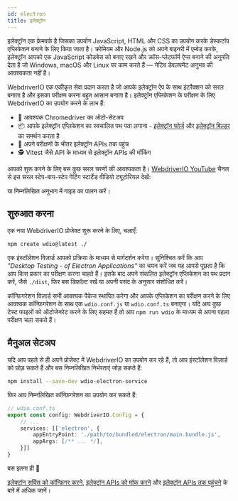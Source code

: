 ```yaml
---
id: electron
title: इलेक्ट्रॉन
---
```


इलेक्ट्रॉन एक फ्रेमवर्क है जिसका उपयोग JavaScript, HTML और CSS का उपयोग करके डेस्कटॉप एप्लिकेशन बनाने के लिए किया जाता है। क्रोमियम और Node.js को अपने बाइनरी में एम्बेड करके, इलेक्ट्रॉन आपको एक JavaScript कोडबेस को बनाए रखने और क्रॉस-प्लेटफॉर्म ऐप्स बनाने की अनुमति देता है जो Windows, macOS और Linux पर काम करते हैं — नेटिव डेवलपमेंट अनुभव की आवश्यकता नहीं है।

WebdriverIO एक एकीकृत सेवा प्रदान करता है जो आपके इलेक्ट्रॉन ऐप के साथ इंटरैक्शन को सरल बनाता है और इसका परीक्षण करना बहुत आसान बनाता है। इलेक्ट्रॉन एप्लिकेशन के परीक्षण के लिए WebdriverIO का उपयोग करने के लाभ हैं:

- 🚗 आवश्यक Chromedriver का ऑटो-सेटअप
- 📦 आपके इलेक्ट्रॉन एप्लिकेशन का स्वचालित पथ पता लगाना - [इलेक्ट्रॉन फोर्ज](https://www.electronforge.io/) और [इलेक्ट्रॉन बिल्डर](https://www.electron.build/) का समर्थन करता है
- 🧩 अपने परीक्षणों के भीतर इलेक्ट्रॉन APIs तक पहुंच
- 🕵️ Vitest जैसे API के माध्यम से इलेक्ट्रॉन APIs की मॉकिंग

आपको शुरू करने के लिए बस कुछ सरल चरणों की आवश्यकता है। [WebdriverIO YouTube](https://www.youtube.com/@webdriverio) चैनल से इस सरल स्टेप-बाय-स्टेप गेटिंग स्टार्टेड वीडियो ट्यूटोरियल देखें:

<LiteYouTubeEmbed
    id="iQNxTdWedk0"
    title="Getting Started with ElectronJS Testing in WebdriverIO"
/>

या निम्नलिखित अनुभाग में गाइड का पालन करें।

## शुरुआत करना

एक नया WebdriverIO प्रोजेक्ट शुरू करने के लिए, चलाएँ:

```sh
npm create wdio@latest ./
```

एक इंस्टॉलेशन विज़ार्ड आपको प्रक्रिया के माध्यम से मार्गदर्शन करेगा। सुनिश्चित करें कि आप _"Desktop Testing - of Electron Applications"_ का चयन करें जब यह आपसे पूछता है कि आप किस प्रकार का परीक्षण करना चाहते हैं। इसके बाद अपने संकलित इलेक्ट्रॉन एप्लिकेशन का पथ प्रदान करें, जैसे `./dist`, फिर बस डिफ़ॉल्ट रखें या अपनी पसंद के अनुसार संशोधित करें।

कॉन्फ़िगरेशन विज़ार्ड सभी आवश्यक पैकेज स्थापित करेगा और आपके एप्लिकेशन का परीक्षण करने के लिए आवश्यक कॉन्फ़िगरेशन के साथ एक `wdio.conf.js` या `wdio.conf.ts` बनाएगा। यदि आप कुछ टेस्ट फाइलों को ऑटोजेनरेट करने के लिए सहमत हैं तो आप `npm run wdio` के माध्यम से अपना पहला परीक्षण चला सकते हैं।

## मैनुअल सेटअप

यदि आप पहले से ही अपने प्रोजेक्ट में WebdriverIO का उपयोग कर रहे हैं, तो आप इंस्टॉलेशन विज़ार्ड को छोड़ सकते हैं और बस निम्नलिखित निर्भरताएं जोड़ सकते हैं:

```sh
npm install --save-dev wdio-electron-service
```

फिर आप निम्नलिखित कॉन्फ़िगरेशन का उपयोग कर सकते हैं:

```ts
// wdio.conf.ts
export const config: WebdriverIO.Config = {
    // ...
    services: [['electron', {
        appEntryPoint: './path/to/bundled/electron/main.bundle.js',
        appArgs: [/** ... */],
    }]]
}
```

बस इतना ही 🎉

[इलेक्ट्रॉन सर्विस को कॉन्फ़िगर करने](/docs/desktop-testing/electron/configuration), [इलेक्ट्रॉन APIs को मॉक करने](/docs/desktop-testing/electron/mocking) और [इलेक्ट्रॉन APIs तक पहुंचने](/docs/desktop-testing/electron/api) के बारे में अधिक जानें।